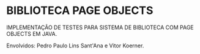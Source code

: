
# BIBLIOTECA PAGE OBJECTS

IMPLEMENTAÇÃO DE TESTES PARA SISTEMA DE BIBLIOTECA COM PAGE OBJECTS EM JAVA.

Envolvidos: Pedro Paulo Lins Sant'Ana e Vitor Koerner.